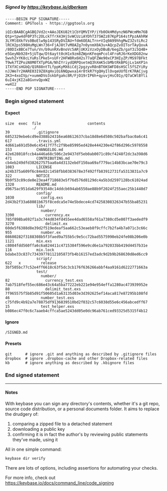 ##### Signed by https://keybase.io/dberkom
```
-----BEGIN PGP SIGNATURE-----
Comment: GPGTools - https://gpgtools.org

iQIcBAABCgAGBQJVd2c+AAoJEKU82t1CbYQMVIYP/iYb0OkHMdynzN6PWcmMm76B
Qtp+tpw4dF0P3Tc2OLckTfrX43HjSvWCUziAYDhT37SWZz87KpP164stPpzAAhRW
3LYMl0XkfVs0BoElw9p143SRyDVZAU+fdm6OEALTrn+VIq9A99hhgMwZ3ZstLRc2
lRCH2ps598HuMgLWn736+FjAJ8t7vM8AZg7n0ynmX0A3u+AQcpZvOITorTAyQovA
/80DIx8BCe7Tun/Vn/b9unRXvBnoVc5ARjUKXiVzxOyDBuB/6egZb/gaY3i5Q4B+
e5GeyNb928+5jUTqw/Dt6aytt0cH1x9zm8ZWpnKFeqmPcol4FroRJ6rKeXDG02nw
5wvhZ+YK8cLYuRslPke5+sUFr2HFW8Rx6H2s77aQFZWe90xCP3HIyZP/MS97BFkt
T9wk7TZPoiN8M0TXTpPGA/NhIYriydQRPQsetmQ3hXmK5cbMbtRkBPGjLv1mXP1n
1TXfXCsHGbQ/Q1R88ntTLfppKyMX6iCdj2pgzyvR8nBT6KSWFD8sHSCl5fSZYiRy
nJJWe7r2HARE03I9Z8XqHxiOi6NQpwxa14r8tkR7YgQHyIlOvqeUUfErK7RACjvg
2K3+4xoIVp/+xummDVo3skbFgakc8R/FjO19rIP6h+qyuvjHsC01y/Q7aCWlBYli
6uI4xjKI2a8GvnvQpxWZ
=w4I2
-----END PGP SIGNATURE-----

```

<!-- END SIGNATURES -->

### Begin signed statement 

#### Expect

```
size  exec  file                     contents                                                        
            ./                                                                                       
39            .gitignore             6852329ebe6cd9ed388b24316ea68612637cba18d8e6d508c502bafbac0a6c41
617           .travis.yml            4d661a691d50e6c45417f7fc2f9be85995ed428e444230e42f86d296c5978558
153           CHANGELOG.md           42e628018fccb4a446a68c506c2e9437df5eb0ab0071c89cf4248f2dc3a398d6
471           CONTRIBUTING.md        cb4eb249dfd382627575aa0a4d3132ebdf150aa69af779ac14b83bcae70e79c3
1083          LICENSE                a24b375a609f6c84e82c1458fbb0383678e3f492ffb83912731fa5313831a7c9
322           NOTICE                 9b9f53c89cde0e23ea4f718683e5f76d576d8129dc4a5b3d2597128bc61024ad
1320          README.md              d9675ac951da629f93540c14ddcb694ab6550ae88b9f2024f255aec25b1440d7
              config/                                                                                
1030            config.exs           2d43b2f33a68081b675f8cedca5e74e5bdece4cd74258308326347b55ba85231
              lib/                                                                                   
                number/                                                                              
3390              currency.ex        785f898ba692f1a3c744d034fd455ee4dad6558af61a7380cd5e007f3aededf9
3270              delimit.ex         60de5f6388d8e39d2f519edeaf5aa662c53eaeb8f9cffc7b2fa4b7a071c3c66c
955             number.ex            08600282f3188308b5f3faed9a755b5c9e5cc72bad5575990eb24fe08b206e0b
1121          mix.exs                c8084fdd560ffa6c6a824411c4715384f596e9cd6e1a792033bb419d4457b31e
116           mix.lock               bdabe33c837c73439778112105873fb4b16157ed3adc9d2b9b268630d8ed6cc9
              script/                                                                                
622   x         release              3bf505bc77c52e4ff6618c63f5dc3cb176f636266abbf4aa9161d6222771663a
              test/                                                                                  
                number/                                                                              
82                currency_test.exs  7ab7518fef55ec686e43c64a5ba77222eb221e94e954effa1280ac473939952e
80                delimit_test.exs   7f965575f5b85d91f50605d1a63135d03e3d392625ef14aca817e87295b108fd
46              number_test.exs      c75fd9c4b92a7e78875df9136839510bd2f032c57c6038d55e6c456abcedff67
15              test_helper.exs      b086ec47f0c6c7aaeb4cffca5ae5243dd05e0dc96ab761ced93325d5315f4b12
```

#### Ignore

```
/SIGNED.md
```

#### Presets

```
git      # ignore .git and anything as described by .gitignore files
dropbox  # ignore .dropbox-cache and other Dropbox-related files    
kb       # ignore anything as described by .kbignore files          
```

<!-- summarize version = 0.0.9 -->

### End signed statement

<hr>

#### Notes

With keybase you can sign any directory's contents, whether it's a git repo,
source code distribution, or a personal documents folder. It aims to replace the drudgery of:

  1. comparing a zipped file to a detached statement
  2. downloading a public key
  3. confirming it is in fact the author's by reviewing public statements they've made, using it

All in one simple command:

```bash
keybase dir verify
```

There are lots of options, including assertions for automating your checks.

For more info, check out https://keybase.io/docs/command_line/code_signing